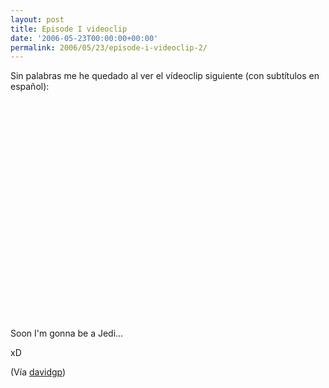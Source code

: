 ```yaml
---
layout: post
title: Episode I videoclip
date: '2006-05-23T00:00:00+00:00'
permalink: 2006/05/23/episode-i-videoclip-2/
---
```

Sin palabras me he quedado al ver el vídeoclip siguiente (con subtítulos en español):

<object width="425" height="350"><param name="movie" value="http://www.youtube.com/v/JXiHpsL6ABc"></param><embed src="http://www.youtube.com/v/JXiHpsL6ABc" type="application/x-shockwave-flash" width="425" height="350"></embed></object>

Soon I'm gonna be a Jedi... 

xD

(Vía <a href="http://www.davidgp.com/viewnoticia.action?id=1219">davidgp</a>)
